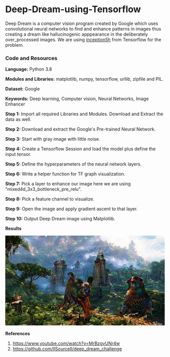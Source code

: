 # Deep-Dream-using-Tensorflow
 
Deep Dream is a computer vision program created by Google which uses convolutional neural networks to find and enhance patterns in images thus creating a dream like hallucinogenic apppearance in the deliberately over_processed images.
We are using [inception5h]((https://storage.googleapis.com//download.tensorflow.org//models//inception5h.zip)) from Tensorflow for the problem.

### Code and Resources

**Language:** Python 3.8

**Modules and Libraries:** matplotlib, numpy, tensorflow, urllib, zipfile and PIL.

**Dataset:** Google

**Keywords:** Deep learning, Computer vision, Neural Networks, Image Enhancer

**Step 1:** Import all required Libraries and Modules. Download and Extract the data as well.

**Step 2:** Download and extract the Google's Pre-trained Neural Network.

**Step 3:** Start with gray image with little noise.

**Step 4:** Create a Tensorflow Session and load the model plus define the input tensor.

**Step 5:** Define the hyperparameters of the neural network layers.

**Step 6:** Write a helper function for TF graph visualization.

**Step 7:** Pick a layer to enhance our image here we are using "mixed4d_3x3_bottleneck_pre_relu".

**Step 8:** Pick a feature channel to visualize.

**Step 9:** Open the image and apply gradient ascent to that layer.

**Step 10:** Output Deep Dream image using Matplotlib.

**Results**

![drugs](https://github.com/ShrishtiHore/Deep-Dream-using-Tensorflow/blob/master/dream.jpg)

**References**

1. https://www.youtube.com/watch?v=MrBzgvUNr4w
2. https://github.com/llSourcell/deep_dream_challenge
